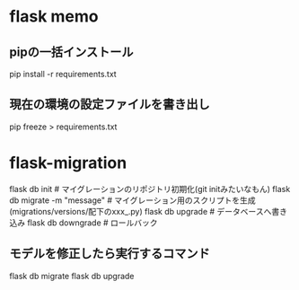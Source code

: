 # flask memo

## pipの一括インストール
pip install -r requirements.txt

## 現在の環境の設定ファイルを書き出し
pip freeze > requirements.txt

# flask-migration
flask db init    # マイグレーションのリポジトリ初期化(git initみたいなもん)
flask db migrate -m "message" # マイグレーション用のスクリプトを生成(migrations/versions/配下のxxx_.py)
flask db upgrade # データベースへ書き込み
flask db downgrade # ロールバック

## モデルを修正したら実行するコマンド
flask db migrate
flask db upgrade